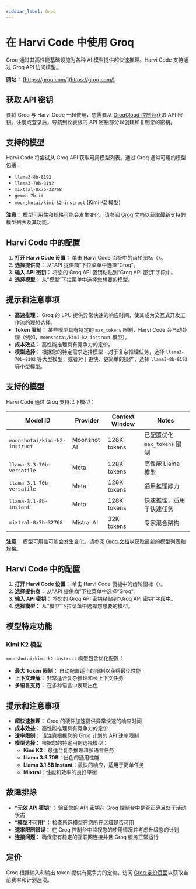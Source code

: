 ```yaml
---
sidebar_label: Groq
---
```


# 在 Harvi Code 中使用 Groq

Groq 通过其高性能基础设施为各种 AI 模型提供超快速推理。Harvi Code 支持通过 Groq API 访问模型。

**网站：** [https://groq.com/](https://groq.com/)

## 获取 API 密钥

要将 Groq 与 Harvi Code 一起使用，您需要从 [GroqCloud 控制台](https://console.groq.com/)获取 API 密钥。注册或登录后，导航到仪表板的 API 密钥部分以创建和复制您的密钥。

## 支持的模型

Harvi Code 将尝试从 Groq API 获取可用模型列表。通过 Groq 通常可用的模型包括：

- `llama3-8b-8192`
- `llama3-70b-8192`
- `mixtral-8x7b-32768`
- `gemma-7b-it`
- `moonshotai/kimi-k2-instruct` (Kimi K2 模型)

**注意：** 模型可用性和规格可能会发生变化。请参阅 [Groq 文档](https://console.groq.com/docs/models)以获取最新支持的模型列表及其功能。

## Harvi Code 中的配置

1.  **打开 Harvi Code 设置：** 单击 Harvi Code 面板中的齿轮图标（<Codicon name="gear" />）。
2.  **选择提供商：** 从“API 提供商”下拉菜单中选择“Groq”。
3.  **输入 API 密钥：** 将您的 Groq API 密钥粘贴到“Groq API 密钥”字段中。
4.  **选择模型：** 从“模型”下拉菜单中选择您想要的模型。

## 提示和注意事项

- **高速推理：** Groq 的 LPU 提供异常快速的响应时间，使其成为交互式开发工作流的理想选择。
- **Token 限制：** 某些模型具有特定的 `max_tokens` 限制，Harvi Code 会自动处理（例如，`moonshotai/kimi-k2-instruct` 模型）。
- **成本效益：** 高性能推理具有竞争力的定价。
- **模型选择：** 根据您的特定需求选择模型 - 对于复杂推理任务，选择 `llama3-70b-8192` 等大型模型，或者对于更快、更简单的操作，选择 `llama3-8b-8192` 等小型模型。

## 支持的模型

Harvi Code 通过 Groq 支持以下模型：

| Model ID                      | Provider    | Context Window | Notes                        |
| ----------------------------- | ----------- | -------------- | ---------------------------- |
| `moonshotai/kimi-k2-instruct` | Moonshot AI | 128K tokens    | 已配置优化 `max_tokens` 限制 |
| `llama-3.3-70b-versatile`     | Meta        | 128K tokens    | 高性能 Llama 模型            |
| `llama-3.1-70b-versatile`     | Meta        | 128K tokens    | 通用推理能力                 |
| `llama-3.1-8b-instant`        | Meta        | 128K tokens    | 快速推理，适用于快速任务     |
| `mixtral-8x7b-32768`          | Mistral AI  | 32K tokens     | 专家混合架构                 |

**注意：** 模型可用性可能会发生变化。请参阅 [Groq 文档](https://console.groq.com/docs/models)以获取最新的模型列表和规格。

## Harvi Code 中的配置

1.  **打开 Harvi Code 设置：** 单击 Harvi Code 面板中的齿轮图标（<Codicon name="gear" />）。
2.  **选择提供商：** 从“API 提供商”下拉菜单中选择“Groq”。
3.  **输入 API 密钥：** 将您的 Groq API 密钥粘贴到“Groq API 密钥”字段中。
4.  **选择模型：** 从“模型”下拉菜单中选择您想要的模型。

## 模型特定功能

### Kimi K2 模型

`moonshotai/kimi-k2-instruct` 模型包含优化配置：

- **最大 Token 限制：** 自动配置适当的限制以获得最佳性能
- **上下文理解：** 非常适合复杂推理和长上下文任务
- **多语言支持：** 在多种语言中表现出色

## 提示和注意事项

- **超快速推理：** Groq 的硬件加速提供异常快速的响应时间
- **成本效益：** 高性能推理具有竞争力的定价
- **速率限制：** 请注意根据您的 Groq 计划的 API 速率限制
- **模型选择：** 根据您的特定用例选择模型：
    - **Kimi K2**：最适合复杂推理和多语言任务
    - **Llama 3.3 70B**：出色的通用性能
    - **Llama 3.1 8B Instant**：最快的响应，适用于简单任务
    - **Mixtral**：性能和效率的良好平衡

## 故障排除

- **“无效 API 密钥”：** 验证您的 API 密钥在 Groq 控制台中是否正确且处于活动状态
- **“模型不可用”：** 检查所选模型在您所在区域是否可用
- **速率限制错误：** 在 Groq 控制台中监视您的使用情况并考虑升级您的计划
- **连接问题：** 确保您有稳定的互联网连接并且 Groq 服务正常运行

## 定价

Groq 根据输入和输出 token 提供有竞争力的定价。访问 [Groq 定价页面](https://groq.com/pricing/)以获取当前费率和计划选项。
